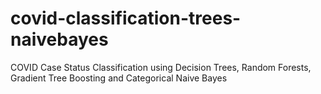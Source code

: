 # covid-classification-trees-naivebayes
COVID Case Status Classification using Decision Trees, Random Forests, Gradient Tree Boosting and Categorical Naive Bayes
